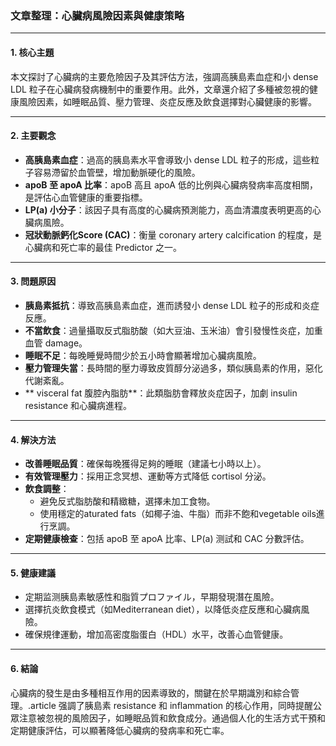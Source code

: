 ### 文章整理：心臟病風險因素與健康策略

---

#### 1. 核心主題  
本文探討了心臟病的主要危險因子及其評估方法，強調高胰島素血症和小 dense LDL 粒子在心臟病發病機制中的重要作用。此外，文章還介紹了多種被忽視的健康風險因素，如睡眠品質、壓力管理、炎症反應及飲食選擇對心臟健康的影響。

---

#### 2. 主要觀念  
- **高胰島素血症**：過高的胰島素水平會導致小 dense LDL 粒子的形成，這些粒子容易滯留於血管壁，增加動脈硬化的風險。  
- **apoB 至 apoA 比率**：apoB 高且 apoA 低的比例與心臟病發病率高度相關，是評估心血管健康的重要指標。  
- **LP(a) 小分子**：該因子具有高度的心臟病預測能力，高血清濃度表明更高的心臟病風險。  
- **冠狀動脈鈣化Score (CAC)**：衡量 coronary artery calcification 的程度，是心臟病和死亡率的最佳 Predictor 之一。  

---

#### 3. 問題原因  
- **胰島素抵抗**：導致高胰島素血症，進而誘發小 dense LDL 粒子的形成和炎症反應。  
- **不當飲食**：過量攝取反式脂肪酸（如大豆油、玉米油）會引發慢性炎症，加重血管 damage。  
- **睡眠不足**：每晚睡覺時間少於五小時會顯著增加心臟病風險。  
- **壓力管理失當**：長時間的壓力導致皮質醇分泌過多，類似胰島素的作用，惡化代謝紊亂。  
- ** visceral fat 腹腔內脂肪**：此類脂肪會釋放炎症因子，加劇 insulin resistance 和心臟病進程。  

---

#### 4. 解決方法  
- **改善睡眠品質**：確保每晚獲得足夠的睡眠（建議七小時以上）。  
- **有效管理壓力**：採用正念冥想、運動等方式降低 cortisol 分泌。  
- **飲食調整**：  
  - 避免反式脂肪酸和精緻糖，選擇未加工食物。  
  - 使用穩定的aturated fats（如椰子油、牛脂）而非不飽和vegetable oils進行烹調。  
- **定期健康檢查**：包括 apoB 至 apoA 比率、LP(a) 测試和 CAC 分數評估。  

---

#### 5. 健康建議  
- 定期监测胰島素敏感性和脂質プロファイル，早期發現潛在風險。  
- 選擇抗炎飲食模式（如Mediterranean diet），以降低炎症反應和心臟病風險。  
- 確保規律運動，增加高密度脂蛋白（HDL）水平，改善心血管健康。  

---

#### 6. 結論  
心臟病的發生是由多種相互作用的因素導致的，關鍵在於早期識別和綜合管理。.article 强調了胰島素 resistance 和 inflammation 的核心作用，同時提醒公眾注意被忽視的風險因子，如睡眠品質和飲食成分。通過個人化的生活方式干預和定期健康評估，可以顯著降低心臟病的發病率和死亡率。